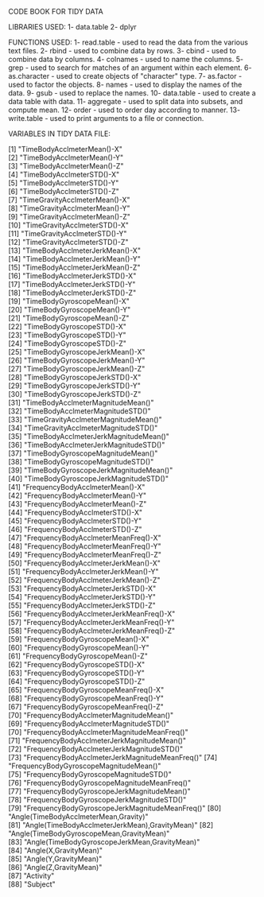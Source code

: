 CODE BOOK FOR TIDY DATA 

LIBRARIES USED:
1- data.table
2- dplyr

FUNCTIONS USED:
1- read.table - used to read the data from the various text files. 
2- rbind - used to combine data by rows. 
3- cbind - used to combine data by columns. 
4- colnames - used to name the columns. 
5- grep - used to search for matches of an argument within each element. 
6- as.character - used to create objects of "character" type. 
7- as.factor - used to factor the objects.
8- names - used to display the names of the data.
9- gsub - used to replace the names. 
10- data.table - used to create a data table with data. 
11- aggregate - used to split data into subsets, and compute mean. 
12- order - used to order day according to manner. 
13- write.table - used to print arguments to a file or connection. 

VARIABLES IN TIDY DATA FILE: 

[1] "TimeBodyAcclmeterMean()-X"                     
[2] "TimeBodyAcclmeterMean()-Y"                    
[3] "TimeBodyAcclmeterMean()-Z"                     
[4] "TimeBodyAcclmeterSTD()-X"                     
[5] "TimeBodyAcclmeterSTD()-Y"                      
[6] "TimeBodyAcclmeterSTD()-Z"                     
[7] "TimeGravityAcclmeterMean()-X"                  
[8] "TimeGravityAcclmeterMean()-Y"                 
[9] "TimeGravityAcclmeterMean()-Z"                  
[10] "TimeGravityAcclmeterSTD()-X"                  
[11] "TimeGravityAcclmeterSTD()-Y"                   
[12] "TimeGravityAcclmeterSTD()-Z"                  
[13] "TimeBodyAcclmeterJerkMean()-X"                 
[14] "TimeBodyAcclmeterJerkMean()-Y"                
[15] "TimeBodyAcclmeterJerkMean()-Z"                 
[16] "TimeBodyAcclmeterJerkSTD()-X"                 
[17] "TimeBodyAcclmeterJerkSTD()-Y"                  
[18] "TimeBodyAcclmeterJerkSTD()-Z"                 
[19] "TimeBodyGyroscopeMean()-X"                     
[20] "TimeBodyGyroscopeMean()-Y"                    
[21] "TimeBodyGyroscopeMean()-Z"                     
[22] "TimeBodyGyroscopeSTD()-X"                     
[23] "TimeBodyGyroscopeSTD()-Y"                      
[24] "TimeBodyGyroscopeSTD()-Z"                     
[25] "TimeBodyGyroscopeJerkMean()-X"                 
[26] "TimeBodyGyroscopeJerkMean()-Y"                
[27] "TimeBodyGyroscopeJerkMean()-Z"                 
[28] "TimeBodyGyroscopeJerkSTD()-X"                 
[29] "TimeBodyGyroscopeJerkSTD()-Y"                  
[30] "TimeBodyGyroscopeJerkSTD()-Z"                 
[31] "TimeBodyAcclmeterMagnitudeMean()"              
[32] "TimeBodyAcclmeterMagnitudeSTD()"              
[33] "TimeGravityAcclmeterMagnitudeMean()"           
[34] "TimeGravityAcclmeterMagnitudeSTD()"           
[35] "TimeBodyAcclmeterJerkMagnitudeMean()"          
[36] "TimeBodyAcclmeterJerkMagnitudeSTD()"          
[37] "TimeBodyGyroscopeMagnitudeMean()"              
[38] "TimeBodyGyroscopeMagnitudeSTD()"              
[39] "TimeBodyGyroscopeJerkMagnitudeMean()"          
[40] "TimeBodyGyroscopeJerkMagnitudeSTD()"          
[41] "FrequencyBodyAcclmeterMean()-X"                
[42] "FrequencyBodyAcclmeterMean()-Y"               
[43] "FrequencyBodyAcclmeterMean()-Z"                
[44] "FrequencyBodyAcclmeterSTD()-X"                
[45] "FrequencyBodyAcclmeterSTD()-Y"                 
[46] "FrequencyBodyAcclmeterSTD()-Z"                
[47] "FrequencyBodyAcclmeterMeanFreq()-X"            
[48] "FrequencyBodyAcclmeterMeanFreq()-Y"           
[49] "FrequencyBodyAcclmeterMeanFreq()-Z"           
[50] "FrequencyBodyAcclmeterJerkMean()-X"           
[51] "FrequencyBodyAcclmeterJerkMean()-Y"            
[52] "FrequencyBodyAcclmeterJerkMean()-Z"           
[53] "FrequencyBodyAcclmeterJerkSTD()-X"             
[54] "FrequencyBodyAcclmeterJerkSTD()-Y"            
[55] "FrequencyBodyAcclmeterJerkSTD()-Z"             
[56] "FrequencyBodyAcclmeterJerkMeanFreq()-X"       
[57] "FrequencyBodyAcclmeterJerkMeanFreq()-Y"        
[58] "FrequencyBodyAcclmeterJerkMeanFreq()-Z"       
[59] "FrequencyBodyGyroscopeMean()-X"                
[60] "FrequencyBodyGyroscopeMean()-Y"               
[61] "FrequencyBodyGyroscopeMean()-Z"                
[62] "FrequencyBodyGyroscopeSTD()-X"                
[63] "FrequencyBodyGyroscopeSTD()-Y"                 
[64] "FrequencyBodyGyroscopeSTD()-Z"                
[65] "FrequencyBodyGyroscopeMeanFreq()-X"            
[68] "FrequencyBodyGyroscopeMeanFreq()-Y"           
[67] "FrequencyBodyGyroscopeMeanFreq()-Z"            
[70] "FrequencyBodyAcclmeterMagnitudeMean()"        
[69] "FrequencyBodyAcclmeterMagnitudeSTD()"          
[70] "FrequencyBodyAcclmeterMagnitudeMeanFreq()"    
[71] "FrequencyBodyAcclmeterJerkMagnitudeMean()"     
[72] "FrequencyBodyAcclmeterJerkMagnitudeSTD()"     
[73] "FrequencyBodyAcclmeterJerkMagnitudeMeanFreq()" 
[74] "FrequencyBodyGyroscopeMagnitudeMean()"        
[75] "FrequencyBodyGyroscopeMagnitudeSTD()"          
[76] "FrequencyBodyGyroscopeMagnitudeMeanFreq()"    
[77] "FrequencyBodyGyroscopeJerkMagnitudeMean()"     
[78] "FrequencyBodyGyroscopeJerkMagnitudeSTD()"     
[79] "FrequencyBodyGyroscopeJerkMagnitudeMeanFreq()" 
[80] "Angle(TimeBodyAcclmeterMean,Gravity)"         
[81] "Angle(TimeBodyAcclmeterJerkMean),GravityMean)" 
[82] "Angle(TimeBodyGyroscopeMean,GravityMean)"     
[83] "Angle(TimeBodyGyroscopeJerkMean,GravityMean)"  
[84] "Angle(X,GravityMean)"                         
[85] "Angle(Y,GravityMean)"                          
[86] "Angle(Z,GravityMean)"                         
[87] "Activity"                                      
[88] "Subject"  

